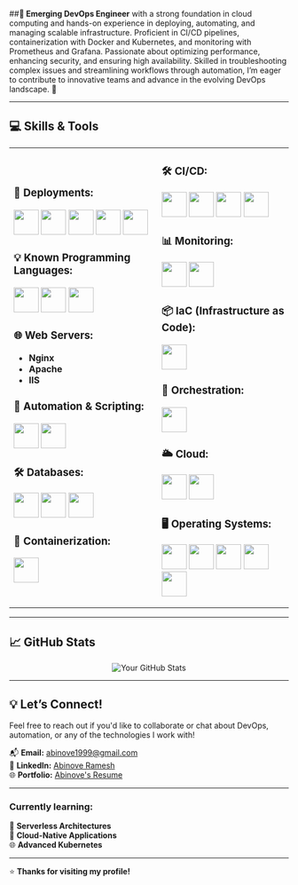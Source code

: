 ##**🌟 Emerging DevOps Engineer** with a strong foundation in cloud computing and hands-on experience in deploying, automating, and managing scalable infrastructure. Proficient in CI/CD pipelines, containerization with Docker and Kubernetes, and monitoring with Prometheus and Grafana. Passionate about optimizing performance, enhancing security, and ensuring high availability. Skilled in troubleshooting complex issues and streamlining workflows through automation, I’m eager to contribute to innovative teams and advance in the evolving DevOps landscape. 🚀


---

## 💻 Skills & Tools

<div align="center">

<table>
<tr>
<td>

### 🚀 **Deployments:**
<img src="https://github.com/marwin1991/profile-technology-icons/assets/25181517/afcf1c98-544e-41fb-bf44-edba5e62809a" width="45"> <img src="https://user-images.githubusercontent.com/25181517/183570228-6a040b9f-3ddf-47a2-a201-743121dac664.png" width="45"> <img src="https://user-images.githubusercontent.com/25181517/183423507-c056a6f9-1ba8-4312-a350-19bcbc5a8697.png" width="45"> <img src="https://user-images.githubusercontent.com/25181517/117201156-9a724800-adec-11eb-9a9d-3cd0f67da4bc.png" width="45"> <img src="https://user-images.githubusercontent.com/25181517/183568594-85e280a7-0d7e-4d1a-9028-c8c2209e073c.png" width="45">

### 💡 **Known Programming Languages:**
<img src="https://user-images.githubusercontent.com/25181517/183570228-6a040b9f-3ddf-47a2-a201-743121dac664.png" width="45"> <img src="https://github.com/marwin1991/profile-technology-icons/assets/25181517/afcf1c98-544e-41fb-bf44-edba5e62809a" width="45"> <img src="https://user-images.githubusercontent.com/25181517/117201156-9a724800-adec-11eb-9a9d-3cd0f67da4bc.png" width="45">

### 🌐 **Web Servers:**
- **Nginx**
- **Apache**
- **IIS**

### 🔧 **Automation & Scripting:**
<img src="https://user-images.githubusercontent.com/25181517/192158606-7c2ef6bd-6e04-47cf-b5bc-da2797cb5bda.png" width="45"> <img src="https://user-images.githubusercontent.com/25181517/183423507-c056a6f9-1ba8-4312-a350-19bcbc5a8697.png" width="45">

### 🛠 **Databases:**
<img src="https://user-images.githubusercontent.com/25181517/183896128-ec99105a-ec1a-4d85-b08b-1aa1620b2046.png" width="45"> <img src="https://user-images.githubusercontent.com/25181517/182884177-d48a8579-2cd0-447a-b9a6-ffc7cb02560e.png" width="45"> <img src="https://user-images.githubusercontent.com/25181517/117208740-bfb78400-adf5-11eb-97bb-09072b6bedfc.png" width="45">

### 🐳 **Containerization:**
<img src="https://user-images.githubusercontent.com/25181517/117207330-263ba280-adf4-11eb-9b97-0ac5b40bc3be.png" width="45">

</td>
<td>

### 🛠 **CI/CD:**
<img src="https://user-images.githubusercontent.com/25181517/179090274-733373ef-3b59-4f28-9ecb-244bea700932.png" width="45"> <img src="https://user-images.githubusercontent.com/25181517/192108376-c675d39b-90f6-4073-bde6-5a9291644657.png" width="45"> <img src="https://user-images.githubusercontent.com/25181517/192108375-268c35e6-ab26-44b2-88bf-e3121a4e5083.png" width="45"> <img src="https://user-images.githubusercontent.com/25181517/192108374-8da61ba1-99ec-41d7-80b8-fb2f7c0a4948.png" width="45">

### 📊 **Monitoring:**
<img src="https://user-images.githubusercontent.com/25181517/182534075-4962068b-4407-46c2-ac67-ddcb86af30cc.png" width="45"> <img src="https://user-images.githubusercontent.com/25181517/182534182-c510199a-7a4d-4084-96e3-e3db2251bbce.png" width="45">

### 📦 **IaC (Infrastructure as Code):**
<img src="https://user-images.githubusercontent.com/25181517/183345121-36788a6e-5462-424a-be67-af1ebeda79a2.png" width="45">

### 🤖 **Orchestration:**
<img src="https://user-images.githubusercontent.com/25181517/182534006-037f08b5-8e7b-4e5f-96b6-5d2a5558fa85.png" width="45">

### 🌥 **Cloud:**
<img src="https://user-images.githubusercontent.com/25181517/183896132-54262f2e-6d98-41e3-8888-e40ab5a17326.png" width="45"> <img src="https://m.do.co/c/3bc2250b7076" width="45">

### 🖥 **Operating Systems:**
<img src="https://user-images.githubusercontent.com/25181517/186884153-99edc188-e4aa-4c84-91b0-e2df260ebc33.png" width="45"> <img src="https://github.com/marwin1991/profile-technology-icons/assets/76662862/2481dc48-be6b-4ebb-9e8c-3b957efe69fa" width="45"> <img src="https://github.com/user-attachments/assets/4cf282d2-b46f-43b7-aab6-19604cc5a683" width="45"> <img src="https://user-images.githubusercontent.com/25181517/186884150-05e9ff6d-340e-4802-9533-2c3f02363ee3.png" width="45"> <img src="https://user-images.githubusercontent.com/25181517/186884152-ae609cca-8cf1-4175-8d60-1ce1fa078ca2.png" width="45">

</td>
</tr>
</table>
</div>

---

## 📈 GitHub Stats

<div align="center">

![Your GitHub Stats](https://github-readme-stats.vercel.app/api?username=abinoveramesh20&show_icons=true&theme=radical)
  
</div>

---

## 💡 **Let’s Connect!**

Feel free to reach out if you'd like to collaborate or chat about DevOps, automation, or any of the technologies I work with!  

📬 **Email:** [abinove1999@gmail.com](mailto:abinove1999@gmail.com)  
🔗 **LinkedIn:** [Abinove Ramesh](https://www.linkedin.com/in/abinove-ramesh-0261321b3/)  
🌐 **Portfolio:** [Abinove's Resume](https://abinoveramesh2000.wixsite.com/abinoveresume)

---

### **Currently learning:**
🔄 **Serverless Architectures**  
🚀 **Cloud-Native Applications**  
🌐 **Advanced Kubernetes**

---

⭐ **Thanks for visiting my profile!**
